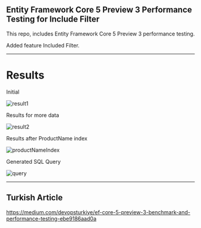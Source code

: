 ﻿## Entity Framework Core 5 Preview 3 Performance Testing for Include Filter

This repo, includes Entity Framework Core 5 Preview 3 performance testing.

Added feature Included Filter.
***

# Results

Initial

![result1](https://user-images.githubusercontent.com/47147484/80907082-33730c80-8d1c-11ea-9fa5-fa6030993951.png)

Results for more data

![result2](https://user-images.githubusercontent.com/47147484/80907099-61585100-8d1c-11ea-931e-c1273dbadf65.png)

Results after ProductName index

![productNameIndex](https://user-images.githubusercontent.com/47147484/80907129-b72cf900-8d1c-11ea-9065-b3572914e276.png)

Generated SQL Query

![query](https://user-images.githubusercontent.com/47147484/80907133-c6ac4200-8d1c-11ea-9a4e-1da1edd8899f.png)

***
## Turkish Article
https://medium.com/devopsturkiye/ef-core-5-preview-3-benchmark-and-performance-testing-ebe9186aad0a

